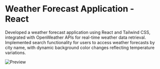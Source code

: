 # Weather Forecast Application - React
Developed a weather forecast application using React and Tailwind CSS, integrated with OpenWeather APIs for real-time weather data retrieval. Implemented search functionality for users to access weather forecasts by city name, with dynamic background color changes reflecting temperature variations.

![Preview](https://github.com/vivekanand-vr/Weather-forecast-app/assets/116813193/05a80d3c-635e-482f-b8a7-82eeb05a60ca)
